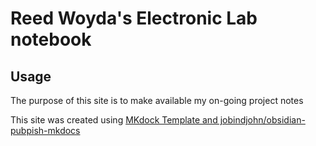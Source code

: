 # Reed Woyda's Electronic Lab notebook


## Usage
The purpose of this site is to make available my on-going project notes



This site was created using [MKdock Template and jobindjohn/obsidian-pubpish-mkdocs](https://github.com/jobindjohn/obsidian-publish-mkdocs)